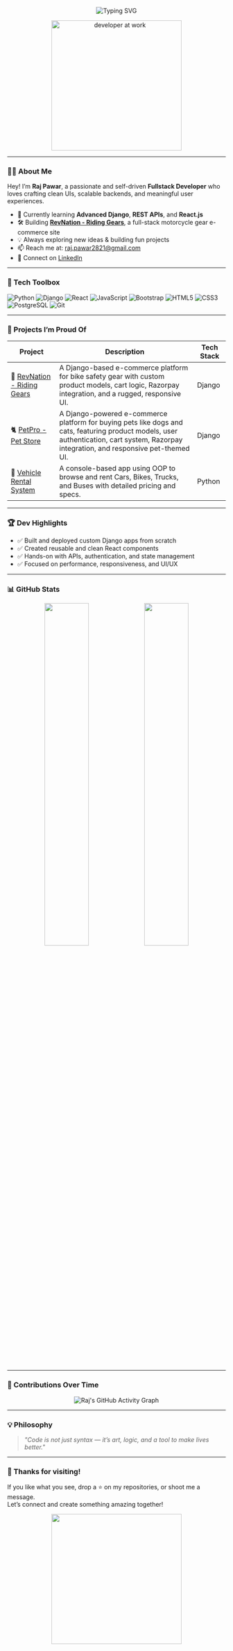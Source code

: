 <p align="center">
  <img src="https://readme-typing-svg.herokuapp.com?font=Fira+Code&duration=3000&pause=1000&color=F7D745&center=true&vCenter=true&width=435&lines=Hey+there!+I'm+Raj+Pawar+%F0%9F%91%8B;Fullstack+Developer+%E2%9A%99%EF%B8%8F;Python+%7C+Django+%7C+React.js;Let%E2%80%99s+Build+Something+Awesome!" alt="Typing SVG" />
</p>

<p align="center">
  <img src="https://maruf001-mt.github.io/Premium-Delivery/web.gif" height="300" alt="developer at work" />
</p>

---

### 👨‍💻 About Me

Hey! I’m **Raj Pawar**, a passionate and self-driven **Fullstack Developer** who loves crafting clean UIs, scalable backends, and meaningful user experiences.

- 🔭 Currently learning **Advanced Django**, **REST APIs**, and **React.js**
- 🛠️ Building **[RevNation - Riding Gears](https://github.com/raj1271/RevNation)**, a full-stack motorcycle gear e-commerce site
- 💡 Always exploring new ideas & building fun projects
- 📫 Reach me at: [raj.pawar2821@gmail.com](mailto:raj.pawar2821@gmail.com)  
- 🔗 Connect on [LinkedIn](https://www.linkedin.com/in/raj-pawar-973033217)

---

### 🧰 Tech Toolbox

![Python](https://img.shields.io/badge/-Python-3776AB?style=for-the-badge&logo=python&logoColor=white)
![Django](https://img.shields.io/badge/-Django-092E20?style=for-the-badge&logo=django)
![React](https://img.shields.io/badge/-React-20232A?style=for-the-badge&logo=react)
![JavaScript](https://img.shields.io/badge/-JavaScript-F7DF1E?style=for-the-badge&logo=javascript&logoColor=black)
![Bootstrap](https://img.shields.io/badge/-Bootstrap-563D7C?style=for-the-badge&logo=bootstrap)
![HTML5](https://img.shields.io/badge/-HTML5-E34F26?style=for-the-badge&logo=html5&logoColor=white)
![CSS3](https://img.shields.io/badge/-CSS3-1572B6?style=for-the-badge&logo=css3)
![PostgreSQL](https://img.shields.io/badge/-PostgreSQL-336791?style=for-the-badge&logo=postgresql)
![Git](https://img.shields.io/badge/-Git-F05032?style=for-the-badge&logo=git)

---

### 💼 Projects I’m Proud Of

| Project | Description | Tech Stack |
|--------|-------------|------------|
| 🛒 [RevNation - Riding Gears](https://github.com/raj1271/RevNation) | A Django-based e-commerce platform for bike safety gear with custom product models, cart logic, Razorpay integration, and a rugged, responsive UI. | Django |
| 🐈 [PetPro - Pet Store](https://github.com/raj1271/petpro) | A Django-powered e-commerce platform for buying pets like dogs and cats, featuring product models, user authentication, cart system, Razorpay integration, and responsive pet-themed UI. | Django |
| 🚗 [Vehicle Rental System](https://raj1271.github.io/VehicleRental) | A console-based app using OOP to browse and rent Cars, Bikes, Trucks, and Buses with detailed pricing and specs.  | Python |

---

### 🏆 Dev Highlights

- ✅ Built and deployed custom Django apps from scratch  
- ✅ Created reusable and clean React components  
- ✅ Hands-on with APIs, authentication, and state management  
- ✅ Focused on performance, responsiveness, and UI/UX

---

### 📊 GitHub Stats

<p align="center">
  <img src="https://github-readme-stats.vercel.app/api?username=raj1271&show_icons=true&theme=radical" width="45%" />
  <img src="https://github-readme-streak-stats.herokuapp.com?user=raj1271&theme=radical&hide_border=false" width="45%" />
</p>

---

### 🧠 Contributions Over Time

<p align="center">
  <img src="https://github-readme-activity-graph.vercel.app/graph?username=raj1271&theme=react-dark&area=true" alt="Raj's GitHub Activity Graph">

</p>

---

### 💡 Philosophy

> *"Code is not just syntax — it’s art, logic, and a tool to make lives better."*

---


### 👋 Thanks for visiting!

If you like what you see, drop a ⭐ on my repositories, or shoot me a message.  
Let’s connect and create something amazing together!

<p align="center">
  <img src="https://www.digitalsolutionservices.com/img/services/web%20development.gif" height="300" />
</p>

